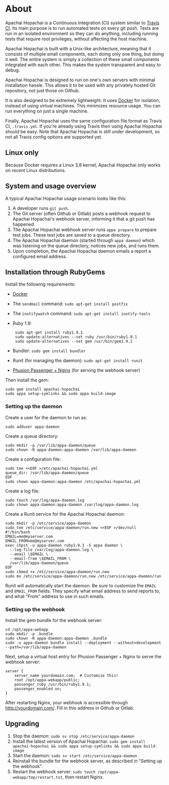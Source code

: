 # About

Apachai Hopachai is a Continuous Integration (CI) system similar to [Travis CI](https://travis-ci.org/). Its main purpose is to run automated tests on every git push. Tests are run in an isolated environment so they can do anything, including running tests that require root privileges, without affecting the host machine.

Apachai Hopachai is built with a Unix-like architecture, meaning that it consists of multiple small components, each doing only one thing, but doing it well. The entire system is simply a collection of these small components integrated with each other. This makes the system transparent and easy to debug.

Apachai Hopachai is designed to run on one's own servers with minimal installation hassle. This allows it to be used with any privately hosted Git repository, not just those on Github.

It is also designed to be extremely lightweight. It uses [Docker](http://www.docker.io/) for isolation, instead of using virtual machines. This minimizes resource usage. You can run everything on just a single machine.

Finally, Apachai Hopachai uses the same configuration file format as Travis CI, `.travis.yml`. If you're already using Travis then using Apachai Hopachai should be easy. Note that Apachai Hopachai is still under development, so not all Travis config options are supported yet.

## Linux only

Because Docker requires a Linux 3.8 kernel, Apachai Hopachai only works on recent Linux distributions.

## System and usage overview

A typical Apachai Hopachai usage scenario looks like this:

 1. A developer runs `git push`.
 2. The Git server (often Github or Gitlab) posts a webhook request to Apachai Hopachai's webhook server, informing it that a git push has happened.
 3. The Apachai Hopachai webhook server runs `appa prepare` to prepare test jobs. These test jobs are saved to a queue directory.
 4. The Apachai Hopachai daemon (started through `appa daemon`) which was listening on the queue directory, notices new jobs, and runs them.
 5. Upon completion, the Apachai Hopachai daemon emails a report a configured email address.

## Installation through RubyGems

Install the following requirements:

 * [Docker](http://www.docker.io/gettingstarted/)
 * The `sendmail` command: `sudo apt-get install postfix`
 * The `inotifywatch` command: `sudo apt-get install inotify-tools`
 * Ruby 1.9:

        sudo apt-get install ruby1.9.1
        sudo update-alternatives --set ruby /usr/bin/ruby1.9.1
        sudo update-alternatives --set gem /usr/bin/gem1.9.1
 * Bundler: `sudo gem install bundler`
 * Runit (for managing the daemon): `sudo apt-get install runit`
 * [Phusion Passenger + Nginx](https://www.phusionpassenger.com/) (for serving the webhook server)

Then install the gem:

    sudo gem install apachai-hopachai
    sudo appa setup-symlinks && sudo appa build-image

### Setting up the daemon

Create a user for the daemon to run as:

    sudo adduser appa-daemon

Create a queue directory:

    sudo mkdir -p /var/lib/appa-daemon/queue
    sudo chown -R appa-daemon:appa-daemon /var/lib/appa-daemon

Create a configuration file:

    sudo tee <<EOF >/etc/apachai-hopachai.yml
    queue_dir: /var/lib/appa-daemon/queue
    EOF
    sudo chown appa-daemon:appa-daemon /etc/apachai-hopachai.yml

Create a log file:

    sudo touch /var/log/appa-daemon.log
    sudo chown appa-daemon:appa-daemon /var/log/appa-daemon.log

Create a Runit service for the Apachai Hopachai daemon:

    sudo mkdir -p /etc/service/appa-daemon
    sudo tee /etc/service/appa-daemon/run.new <<EOF >/dev/null
    #!/bin/bash
    EMAIL=me@myserver.com
    EMAIL_FROM=me@myserver.com
    exec chpst -u appa-daemon ruby1.9.1 -S appa daemon \
      --log-file /var/log/appa-daemon.log \
      --email \$EMAIL \
      --email-from \$EMAIL_FROM \
      /var/lib/appa-daemon/queue
    EOF
    sudo chmod +x /etc/service/appa-daemon/run.new
    sudo mv /etc/service/appa-daemon/run.new /etc/service/appa-daemon/run

Runit will automatically start the daemon. Be sure to customize the `EMAIL` and `EMAIL_FROM` fields. They specify what email address to send reports to, and what "From" address to use in such emails.

### Setting up the webhook

Install the gem bundle for the webhook server:

    cd /opt/appa-webapp
    sudo mkdir -p .bundle
    sudo chown -R appa-daemon:appa-daemon .bundle
    sudo -u appa-daemon bundle install --deployment --without=development --path=/var/lib/appa-daemon

Next, setup a virtual host entry for Phusion Passenger + Nginx to serve the webhook server:

    server {
        server_name yourdomain.com;  # Customize this!
        root /opt/appa-webapp/public;
        passenger_ruby /usr/bin/ruby1.9.1;
        passenger_enabled on;
    }

After restarting Nginx, your webhook is accessible through http://yourdomain.com/. Fill in this address in Github or Gitlab.

## Upgrading

 1. Stop the daemon: `sudo sv stop /etc/service/appa-daemon`
 2. Install the latest version of Apachai Hopachai: `sudo gem install apachai-hopachai && sudo appa setup-symlinks && sudo appa build-image`
 3. Start the daemon: `sudo sv start /etc/service/appa-daemon`
 4. Reinstall the bundle for the webhook server, as described in "Setting up the webhook".
 5. Restart the webhook server: `sudo touch /opt/appa-webapp/tmp/restart.txt`, then restart Nginx.
